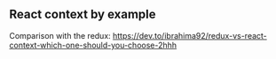 ## React context by example

Comparison with the redux:
https://dev.to/ibrahima92/redux-vs-react-context-which-one-should-you-choose-2hhh
